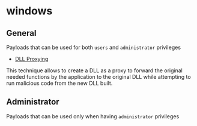 # windows

## General

Payloads that can be used for both `users` and `administrator` privileges 

- [DLL Proxying](General/DLL_PROXY)

This technique allows to create a DLL as a proxy to forward the original needed functions by the application to the original DLL while attempting to 
run malicious code from the new DLL built.

## Administrator

Payloads that can be used only when having `administrator` privileges
